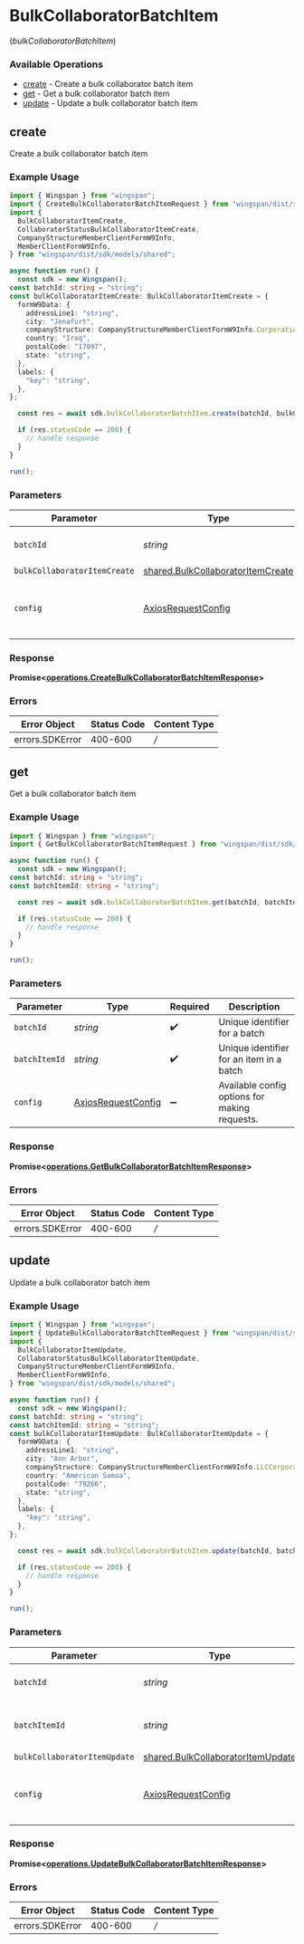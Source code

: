 # BulkCollaboratorBatchItem
(*bulkCollaboratorBatchItem*)

### Available Operations

* [create](#create) - Create a bulk collaborator batch item
* [get](#get) - Get a bulk collaborator batch item
* [update](#update) - Update a bulk collaborator batch item

## create

Create a bulk collaborator batch item

### Example Usage

```typescript
import { Wingspan } from "wingspan";
import { CreateBulkCollaboratorBatchItemRequest } from "wingspan/dist/sdk/models/operations";
import {
  BulkCollaboratorItemCreate,
  CollaboratorStatusBulkCollaboratorItemCreate,
  CompanyStructureMemberClientFormW9Info,
  MemberClientFormW9Info,
} from "wingspan/dist/sdk/models/shared";

async function run() {
  const sdk = new Wingspan();
const batchId: string = "string";
const bulkCollaboratorItemCreate: BulkCollaboratorItemCreate = {
  formW9Data: {
    addressLine1: "string",
    city: "Jenafurt",
    companyStructure: CompanyStructureMemberClientFormW9Info.CorporationC,
    country: "Iraq",
    postalCode: "17097",
    state: "string",
  },
  labels: {
    "key": "string",
  },
};

  const res = await sdk.bulkCollaboratorBatchItem.create(batchId, bulkCollaboratorItemCreate);

  if (res.statusCode == 200) {
    // handle response
  }
}

run();
```

### Parameters

| Parameter                                                                                  | Type                                                                                       | Required                                                                                   | Description                                                                                |
| ------------------------------------------------------------------------------------------ | ------------------------------------------------------------------------------------------ | ------------------------------------------------------------------------------------------ | ------------------------------------------------------------------------------------------ |
| `batchId`                                                                                  | *string*                                                                                   | :heavy_check_mark:                                                                         | Unique identifier for a batch                                                              |
| `bulkCollaboratorItemCreate`                                                               | [shared.BulkCollaboratorItemCreate](../../sdk/models/shared/bulkcollaboratoritemcreate.md) | :heavy_minus_sign:                                                                         | N/A                                                                                        |
| `config`                                                                                   | [AxiosRequestConfig](https://axios-http.com/docs/req_config)                               | :heavy_minus_sign:                                                                         | Available config options for making requests.                                              |


### Response

**Promise<[operations.CreateBulkCollaboratorBatchItemResponse](../../sdk/models/operations/createbulkcollaboratorbatchitemresponse.md)>**
### Errors

| Error Object    | Status Code     | Content Type    |
| --------------- | --------------- | --------------- |
| errors.SDKError | 400-600         | */*             |

## get

Get a bulk collaborator batch item

### Example Usage

```typescript
import { Wingspan } from "wingspan";
import { GetBulkCollaboratorBatchItemRequest } from "wingspan/dist/sdk/models/operations";

async function run() {
  const sdk = new Wingspan();
const batchId: string = "string";
const batchItemId: string = "string";

  const res = await sdk.bulkCollaboratorBatchItem.get(batchId, batchItemId);

  if (res.statusCode == 200) {
    // handle response
  }
}

run();
```

### Parameters

| Parameter                                                    | Type                                                         | Required                                                     | Description                                                  |
| ------------------------------------------------------------ | ------------------------------------------------------------ | ------------------------------------------------------------ | ------------------------------------------------------------ |
| `batchId`                                                    | *string*                                                     | :heavy_check_mark:                                           | Unique identifier for a batch                                |
| `batchItemId`                                                | *string*                                                     | :heavy_check_mark:                                           | Unique identifier for an item in a batch                     |
| `config`                                                     | [AxiosRequestConfig](https://axios-http.com/docs/req_config) | :heavy_minus_sign:                                           | Available config options for making requests.                |


### Response

**Promise<[operations.GetBulkCollaboratorBatchItemResponse](../../sdk/models/operations/getbulkcollaboratorbatchitemresponse.md)>**
### Errors

| Error Object    | Status Code     | Content Type    |
| --------------- | --------------- | --------------- |
| errors.SDKError | 400-600         | */*             |

## update

Update a bulk collaborator batch item

### Example Usage

```typescript
import { Wingspan } from "wingspan";
import { UpdateBulkCollaboratorBatchItemRequest } from "wingspan/dist/sdk/models/operations";
import {
  BulkCollaboratorItemUpdate,
  CollaboratorStatusBulkCollaboratorItemUpdate,
  CompanyStructureMemberClientFormW9Info,
  MemberClientFormW9Info,
} from "wingspan/dist/sdk/models/shared";

async function run() {
  const sdk = new Wingspan();
const batchId: string = "string";
const batchItemId: string = "string";
const bulkCollaboratorItemUpdate: BulkCollaboratorItemUpdate = {
  formW9Data: {
    addressLine1: "string",
    city: "Ann Arbor",
    companyStructure: CompanyStructureMemberClientFormW9Info.LLCCorporationS,
    country: "American Samoa",
    postalCode: "79266",
    state: "string",
  },
  labels: {
    "key": "string",
  },
};

  const res = await sdk.bulkCollaboratorBatchItem.update(batchId, batchItemId, bulkCollaboratorItemUpdate);

  if (res.statusCode == 200) {
    // handle response
  }
}

run();
```

### Parameters

| Parameter                                                                                  | Type                                                                                       | Required                                                                                   | Description                                                                                |
| ------------------------------------------------------------------------------------------ | ------------------------------------------------------------------------------------------ | ------------------------------------------------------------------------------------------ | ------------------------------------------------------------------------------------------ |
| `batchId`                                                                                  | *string*                                                                                   | :heavy_check_mark:                                                                         | Unique identifier for a batch                                                              |
| `batchItemId`                                                                              | *string*                                                                                   | :heavy_check_mark:                                                                         | Unique identifier for an item in a batch                                                   |
| `bulkCollaboratorItemUpdate`                                                               | [shared.BulkCollaboratorItemUpdate](../../sdk/models/shared/bulkcollaboratoritemupdate.md) | :heavy_minus_sign:                                                                         | N/A                                                                                        |
| `config`                                                                                   | [AxiosRequestConfig](https://axios-http.com/docs/req_config)                               | :heavy_minus_sign:                                                                         | Available config options for making requests.                                              |


### Response

**Promise<[operations.UpdateBulkCollaboratorBatchItemResponse](../../sdk/models/operations/updatebulkcollaboratorbatchitemresponse.md)>**
### Errors

| Error Object    | Status Code     | Content Type    |
| --------------- | --------------- | --------------- |
| errors.SDKError | 400-600         | */*             |
